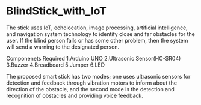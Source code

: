 # BlindStick_with_IoT
The stick uses IoT, echolocation, image processing, artificial intelligence, and navigation system technology to identify close and far obstacles for the user. If the blind person falls or has some other problem, then the system will send a warning to the designated person.

Componenets Required 
1.Arduino UNO
2.Ultrasonic Sensor(HC-SR04)
3.Buzzer
4.Breadboard
5.Jumper
6.LED

The proposed smart stick has two modes; one uses ultrasonic sensors for detection and feedback through vibration motors to inform about the direction of the obstacle, and the second mode is the detection and recognition of obstacles and providing voice feedback.

